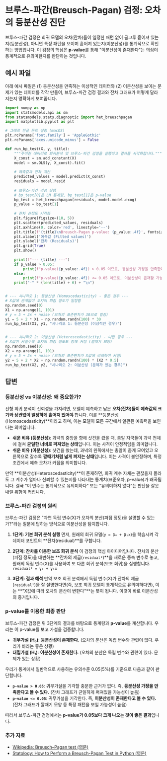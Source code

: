 # 브루스-파간(Breusch-Pagan) 검정: 오차의 등분산성 진단

브루스-파간 검정은 회귀 모델의 오차(잔차)들이 일정한 패턴 없이 골고루 흩어져 있는지(등분산성), 아니면 특정 패턴을 보이며 흩어져 있는지(이분산성)를 통계적으로 확인하는 방법입니다. 이 검정의 핵심은 **p-value**를 통해 "이분산성이 존재한다"는 의심이 통계적으로 유의미한지를 판단하는 것입니다.

## 예시 파일

아래 예시 파일은 (1) 등분산성을 만족하는 이상적인 데이터와 (2) 이분산성을 보이는 문제가 있는 데이터를 각각 만들어, 브루스-파간 검정 결과와 잔차 그래프가 어떻게 달라지는지 명확하게 보여줍니다.

```python
import numpy as np
import statsmodels.api as sm
from statsmodels.stats.diagnostic import het_breuschpagan
import matplotlib.pyplot as plt

# 그래프 한글 폰트 설정 (macOS)
plt.rcParams['font.family'] = 'AppleGothic'
plt.rcParams['axes.unicode_minus'] = False

def run_bp_test(X, y, title):
    """주어진 데이터로 회귀분석 및 브루스-파간 검정을 실행하고 결과를 시각화합니다."""
    X_const = sm.add_constant(X)
    model = sm.OLS(y, X_const).fit()
    
    # 예측값과 잔차 계산
    predicted_values = model.predict(X_const)
    residuals = model.resid
    
    # 브루스-파간 검정 실행
    # bp_test[0]은 LM 통계량, bp_test[1]은 p-value
    bp_test = het_breuschpagan(residuals, model.model.exog)
    p_value = bp_test[1]
    
    # 잔차 산점도 시각화
    plt.figure(figsize=(10, 5))
    plt.scatter(predicted_values, residuals)
    plt.axhline(0, color='red', linestyle='--')
    plt.title(f'{title}\nBreusch-Pagan p-value: {p_value:.4f}', fontsize=14)
    plt.xlabel('예측값 (Fitted values)')
    plt.ylabel('잔차 (Residuals)')
    plt.grid(True)
    plt.show()
    
    print(f"--- {title} ---")
    if p_value > 0.05:
        print(f"p-value({p_value:.4f}) > 0.05 이므로, 등분산성 가정을 만족한다고 볼 수 있습니다. (Good)")
    else:
        print(f"p-value({p_value:.4f}) <= 0.05 이므로, 이분산성이 존재할 가능성이 높습니다. (Bad)")
    print("-" * (len(title) + 6) + "\n")


# --- 시나리오 1: 등분산성 (Homoscedasticity) - 좋은 경우 ---
# X값에 관계없이 오차의 퍼짐 정도가 일정함
np.random.seed(0)
X1 = np.arange(1, 101)
# y = 5 + 2x + noise (오차의 표준편차가 30으로 일정)
y1 = 5 + 2 * X1 + np.random.randn(100) * 30
run_bp_test(X1, y1, "시나리오 1: 등분산성 (이상적인 경우)")


# --- 시나리오 2: 이분산성 (Heteroscedasticity) - 나쁜 경우 ---
# X값이 커질수록 오차의 퍼짐 정도도 함께 커짐 (깔때기 모양)
np.random.seed(0)
X2 = np.arange(1, 101)
# y = 5 + 2x + noise (오차의 표준편차가 X값에 비례하여 커짐)
y2 = 5 + 2 * X2 + np.random.randn(100) * (X2 * 0.5)
run_bp_test(X2, y2, "시나리오 2: 이분산성 (문제가 있는 경우)")

```

## 답변

### 등분산성 vs 이분산성: 왜 중요한가?

선형 회귀 분석이 신뢰성을 가지려면, 모델이 예측하고 남은 **오차(잔차)들이 예측값의 크기와 상관없이 일정하게 흩어져 있어야** 합니다. 이를 **등분산성(Homoscedasticity)**이라고 하며, 이는 모델이 모든 구간에서 일관된 예측력을 보인다는 의미입니다.

-   **쉬운 비유 (등분산성)**: 과녁의 중앙을 향해 샷건을 쐈을 때, 총알 자국들이 과녁 전체에 걸쳐 **균일한 너비로 퍼져있는 상태**입니다. 이는 사격이 안정적임을 의미합니다.
-   **쉬운 비유 (이분산성)**: 샷건을 쐈는데, 과녁의 왼쪽에서는 총알이 좁게 모여있고 오른쪽으로 갈수록 **깔때기처럼 넓게 퍼지는 상태**입니다. 이는 사격이 불안정하며, 특정 조건에서 예측 오차가 커짐을 의미합니다.

만약 **이분산성(Heteroscedasticity)**이 존재하면, 회귀 계수 자체는 괜찮을지 몰라도 그 계수가 얼마나 신뢰할 수 있는지를 나타내는 통계치(표준오차, p-value)가 왜곡됩니다. 결국 "이 변수는 통계적으로 유의미하다" 또는 "유의미하지 않다"는 판단을 잘못 내릴 위험이 커집니다.

### 브루스-파간 검정의 원리

브루스-파간 검정은 "과연 독립 변수(X)가 오차의 분산(퍼짐 정도)을 설명할 수 있는가?"라는 질문에 답하는 방식으로 이분산성을 탐지합니다.

1.  **1단계: 기본 회귀 분석 실행**
    먼저, 원래의 회귀 모델(`y = β₀ + β₁x`)을 학습시켜 각 데이터 포인트의 **잔차(residual)**를 구합니다.

2.  **2단계: 잔차를 이용한 보조 회귀 분석**
    이 검정의 핵심 아이디어입니다. 잔차의 분산(퍼짐 정도)을 대변하는 **잔차의 제곱(`residual²`)**을 새로운 종속 변수로 놓고, 원래의 독립 변수(X)를 사용하여 또 다른 회귀 분석(보조 회귀)을 실행합니다.
    `residual² = γ₀ + γ₁x`

3.  **3단계: 결과 해석**
    만약 보조 회귀 분석에서 독립 변수(X)가 잔차의 제곱(`residual²`)을 잘 설명한다면(즉, 보조 회귀 모델이 통계적으로 유의미하다면), 이는 **"X값에 따라 오차의 분산이 변한다"**는 뜻이 됩니다. 이것이 바로 이분산성의 증거입니다.

### p-value를 이용한 최종 판단

브루스-파간 검정은 위 3단계의 결과를 바탕으로 통계량과 **p-value**를 계산합니다. 우리는 이 p-value를 보고 가설을 검증합니다.

-   **귀무가설 (H₀)**: **등분산성이 존재한다.** (오차의 분산은 독립 변수와 관련이 없다. 우리가 바라는 좋은 상황)
-   **대립가설 (H₁)**: **이분산성이 존재한다.** (오차의 분산은 독립 변수와 관련이 있다. 문제가 있는 상황)

우리가 통계에서 일반적으로 사용하는 유의수준 0.05(5%)를 기준으로 다음과 같이 판단합니다.

-   **`p-value > 0.05`**: 귀무가설을 기각할 충분한 근거가 없다. 즉, **등분산성 가정을 만족한다고 볼 수 있다.** (잔차 그래프가 균일하게 퍼져있을 가능성이 높음)
-   **`p-value <= 0.05`**: 귀무가설을 기각한다. 즉, **이분산성이 존재한다고 볼 수 있다.** (잔차 그래프가 깔때기 모양 등 특정 패턴을 보일 가능성이 높음)

따라서 브루스-파간 검정에서는 **p-value가 0.05보다 크게 나오는 것이 좋은 결과**입니다.

### 추가 자료

-   [Wikipedia: Breusch–Pagan test (영문)](https://en.wikipedia.org/wiki/Breusch%E2%80%93Pagan_test)
-   [Statology: How to Perform a Breusch-Pagan Test in Python (영문)](https://www.statology.org/breusch-pagan-test-python/)